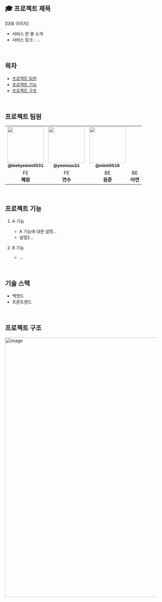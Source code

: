 ## 🎓 프로젝트 제목
[대표 이미지]
<br />

- 서비스 한 줄 소개
- 서비스 링크 : ...
<br />

## 목차
- [프로젝트 팀원](#프로젝트-팀원)
- [프로젝트 기능](#프로젝트-기능)
- [프로젝트 구조](#프로젝트-구조)

<br />

## 프로젝트 팀원

<table>
  <tbody>
    <tr>
      <td align="center"><a href="https://github.com/leehyewon0531"><img src="https://avatars.githubusercontent.com/u/50830078?v=4" width="120px;" alt=""/><br /><sub><b>@leehyewon0531</b></sub></a><br/></td>
        <td align="center"><a href="https://github.com/dlantjdgkgk"><img src="https://avatars.githubusercontent.com/u/79708688?v=4" width="120px;"  ><br /><sub><a href="https://github.com/yeonsuu21"><sub><b>@yeonsuu21</b></sub></a><br/></td>
      <td align="center"><a href="https://github.com/minh0518"><img src="https://avatars.githubusercontent.com/u/78631876?v=4" width="120px;" alt=""/><br /><sub><b>@minh0518</b></sub></a><br/></td>
    </tr>
    <tr>
        <td align ="center"> FE <br/> <span style="font-weight : bold">혜원</span></td>
        <td align="center">FE <br/> <span style="font-weight : bold">연수</span></td>
        <td align="center" >BE <br/> <span style="font-weight : bold">원준</span></td>
       <td align="center" >BE <br/> <span style="font-weight : bold">아연</span></td>  
    </tr>
    </tbody>
</table>

<br />

## 프로젝트 기능
1. A 기능
   - A 기능에 대한 설명...
   - 설명2...
  
2. B 기능
   - ...
  
<br />

## 기술 스택
- 백엔드
- 프론트엔드

  
<br />

## 프로젝트 구조

<img width="858" alt="image" src="https://github.com/WE-ARE-RACCOONS/postgraduate-back/assets/97458548/c9f17ec0-0bcc-4a7c-9c3b-6d1c6c44417a">
